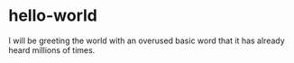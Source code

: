 # hello-world
I will be greeting the world with an overused basic word that it has already heard millions of times.
